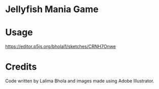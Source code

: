# Jellyfish Mania Game


# Usage
https://editor.p5js.org/bholal1/sketches/CRNH7Onwe

# Credits
Code written by Lalima Bhola and images made using Adobe Illustrator.
